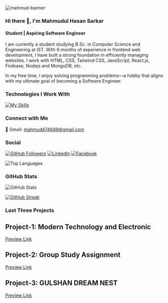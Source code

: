 ![mahmud-banner](https://github.com/Mahmud256/Mahmud256/assets/71069222/7817771b-e245-4ed3-adcf-d24cfa59a0c1)

### Hi there 👋, I'm Mahmudul Hasan Sarkar
#### Student | Aspiring Software Engineer

I am currently a student studying B.Sc. in Computer Science and Engineering at IST. With 6 months of experience in frontend web development, I have built a strong foundation in efficiently managing websites. I work with HTML, CSS, Tailwind CSS, JavaScript, React.js, Firebase, Nodejs and MongoDB, etc.

In my free time, I enjoy solving programming problems—a hobby that aligns with my ultimate goal of becoming a Software Engineer.

### Technologies I Work With

[![My Skills](https://skillicons.dev/icons?i=html,css,js,tailwind,bootstrap,react,nodejs,mongodb,figma&perline=3)](https://skillicons.dev)


### Connect with Me

📧 Gmail: [mahmud474849@gmail.com](mailto:mahmud474849@gmail.com) 

### Social
[![GitHub Followers](https://img.shields.io/github/followers/Mahmud256?style=social)](https://github.com/Mahmud256)
[![LinkedIn](https://img.shields.io/badge/LinkedIn-Mahmudul-blue?style=flat&logo=linkedin)](https://www.linkedin.com/in/mahmudul-hasan-sarkar-2b93581a6/)
[![Facebook](https://img.shields.io/badge/Facebook-Mahmudul-blue?style=flat&logo=facebook&logoColor=white)](https://www.facebook.com/profile.php?id=100010396957638)


 
![Top Languages](https://github-readme-stats.vercel.app/api/top-langs/?username=Mahmud256)

### GitHub Stats
![GitHub Stats](https://github-readme-stats.vercel.app/api?username=Mahmud256&show_icons=true) 

[![GitHub Streak](https://github-readme-streak-stats.herokuapp.com?user=Mahmud256&card_width=496)](https://git.io/streak-stats)

### Last Three Projects
## Project-1: Modern Technology and Electronic
[Preview Link](https://assignment-1010.netlify.app/)

## Project-2: Group Study Assignment
[Preview Link](https://assignment-11-3a371.web.app/)

## Project-3: GULSHAN DREAM NEST
[Preview Link](https://assignment-12-6f6d3.web.app/)


